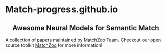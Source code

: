 # Match-progress.github.io
## <center> Awesome Neural Models for Semantic Match </center>
A collection of papers maintained by MatchZoo Team. Checkout our open source toolkit [MatchZoo](https://github.com/NTMC-Community/MatchZoo) for more information!
